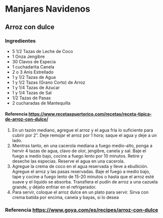 # Manjares Navidenos
## Arroz con dulce
### Ingredientes
-  5 1/2 Tazas de Leche de Coco
-  1 Onza Jengibre
-  30 Clavos de Especia
-  1 cuchadarita Canela
-  2 o 3 Anis Estrellado
-  1 y 1/2 Tazas de Agua 
-  1 y 1/2 Tazas (Grano Corto) de Arroz
-  1 y 1/4 Tazas de Azucar
-  1 y 1/4 Tazas de Sal
-  1/2 Tazas de Pasas
-  2 cucharadas de Mantequilla
#### Referencia https://www.recetaspuertorico.com/recetas/receta-tipica-de-arroz-con-dulce/
1. En un tazón mediano, agregue el arroz y el agua fría lo suficiente para cubrir por 2”. Deje remojar el arroz por 1 hora; saque el agua y deje a un lado.
2. Mientras tanto, en una cacerola mediana a fuego medio-alto, ponga a hervir 4 tazas de agua, clavo de olor, jengibre, canela y sal. Baje el fuego a medio bajo, cocine a fuego lento por 10 minutos. Retire y deseche las especias. Reserve el agua en una cacerola.
3. Agregue la crema de coco en el agua reservada y lleve a ebullición. Agregue el arroz y las pasas reservadas. Baje el fuego a medio bajo, tape y cocine a fuego lento de 15-20 minutos o hasta que el arroz esté suave y el líquido se absorba. Transfiera el pudín de arroz a una cazuela grande, y déjelo enfriar en el refrigerador.
4. Para servir, coloque el arroz dulce en un plato para servir. Sirva con crema batida por encima, canela y bayas, si lo desea
### Referencia https://www.goya.com/es/recipes/arroz-con-dulce
